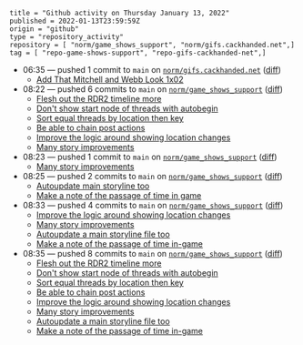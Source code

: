 ```
title = "Github activity on Thursday January 13, 2022"
published = 2022-01-13T23:59:59Z
origin = "github"
type = "repository_activity"
repository = [ "norm/game_shows_support", "norm/gifs.cackhanded.net",]
tag = [ "repo-game-shows-support", "repo-gifs-cackhanded-net",]
```

* 06:35 — pushed 1 commit to `main` on [`norm/gifs.cackhanded.net`](https://github.com/norm/gifs.cackhanded.net) ([diff](https://github.com/norm/gifs.cackhanded.net/compare/736e2d656f551859c5d523c5c36a17612a4ba53e..54d2d71d3c6a0de579ee528487fdae2111b7fa69))
  * [Add That Mitchell and Webb Look 1x02](https://github.com/norm/gifs.cackhanded.net/commit/54d2d71d3c6a0de579ee528487fdae2111b7fa69)
* 08:22 — pushed 6 commits to `main` on [`norm/game_shows_support`](https://github.com/norm/game_shows_support) ([diff](https://github.com/norm/game_shows_support/compare/45078d0027133b60ab99fd3e04c287c8678c1b08..8f6f47fa467da74dfdd88739fa4ec100a21fd5ab))
  * [Flesh out the RDR2 timeline more](https://github.com/norm/game_shows_support/commit/41697b04dcd1984195d19586f7583570a90d48de)
  * [Don't show start node of threads with autobegin](https://github.com/norm/game_shows_support/commit/26ed93a25291a14a054868243268da1cd5202265)
  * [Sort equal threads by location then key](https://github.com/norm/game_shows_support/commit/8a05e5981e239053a11733e00f51a3e38b61fda2)
  * [Be able to chain post actions](https://github.com/norm/game_shows_support/commit/00d2231060558f3738362d51a931b43ed691bf7d)
  * [Improve the logic around showing location changes](https://github.com/norm/game_shows_support/commit/9b12688df6b04f85c1235e20e3f8fb378cc3071c)
  * [Many story improvements](https://github.com/norm/game_shows_support/commit/8f6f47fa467da74dfdd88739fa4ec100a21fd5ab)
* 08:23 — pushed 1 commit to `main` on [`norm/game_shows_support`](https://github.com/norm/game_shows_support) ([diff](https://github.com/norm/game_shows_support/compare/8f6f47fa467da74dfdd88739fa4ec100a21fd5ab..074de6d24adf9aad7adabc95d8e56dde56ad4b93))
  * [Many story improvements](https://github.com/norm/game_shows_support/commit/074de6d24adf9aad7adabc95d8e56dde56ad4b93)
* 08:25 — pushed 2 commits to `main` on [`norm/game_shows_support`](https://github.com/norm/game_shows_support) ([diff](https://github.com/norm/game_shows_support/compare/074de6d24adf9aad7adabc95d8e56dde56ad4b93..0ba678d088915b3de39e82319d06a5b507f7ccb2))
  * [Autoupdate main storyline too](https://github.com/norm/game_shows_support/commit/4c17883c5c504b3deb3336d067d96add6d61700d)
  * [Make a note of the passage of time in game](https://github.com/norm/game_shows_support/commit/0ba678d088915b3de39e82319d06a5b507f7ccb2)
* 08:33 — pushed 4 commits to `main` on [`norm/game_shows_support`](https://github.com/norm/game_shows_support) ([diff](https://github.com/norm/game_shows_support/compare/0ba678d088915b3de39e82319d06a5b507f7ccb2..03ab1353b436c6fd2c815c31411f3bce8a2c4ce8))
  * [Improve the logic around showing location changes](https://github.com/norm/game_shows_support/commit/8ee0032f88bbfc44093db0e79752461b6bfeda8e)
  * [Many story improvements](https://github.com/norm/game_shows_support/commit/e203d23aa4d0e7fcbee76d9a64c060196ae5c0e4)
  * [Autoupdate a main storyline file too](https://github.com/norm/game_shows_support/commit/297c848db8b1ea7007608c04b1f2d78c0c7e094c)
  * [Make a note of the passage of time in-game](https://github.com/norm/game_shows_support/commit/03ab1353b436c6fd2c815c31411f3bce8a2c4ce8)
* 08:35 — pushed 8 commits to `main` on [`norm/game_shows_support`](https://github.com/norm/game_shows_support) ([diff](https://github.com/norm/game_shows_support/compare/03ab1353b436c6fd2c815c31411f3bce8a2c4ce8..69cdad4438cfed3ad2e804d3632db3aef5ffc0fc))
  * [Flesh out the RDR2 timeline more](https://github.com/norm/game_shows_support/commit/1d009e1426a8cf7665aa27409c3d097b9dd8bf3c)
  * [Don't show start node of threads with autobegin](https://github.com/norm/game_shows_support/commit/d4f3453b5efb39b5ebfd1c0a92bcdc6bdcdae2ad)
  * [Sort equal threads by location then key](https://github.com/norm/game_shows_support/commit/36a799739c0292710f2a13bf69ded93021172ae5)
  * [Be able to chain post actions](https://github.com/norm/game_shows_support/commit/cd03fe8d05c0a7e8ed423006fce467659874c3ca)
  * [Improve the logic around showing location changes](https://github.com/norm/game_shows_support/commit/e32dc08238e54f6d76442bdc773458fe249ab335)
  * [Many story improvements](https://github.com/norm/game_shows_support/commit/87bbb0eb49ee50aea320e5e84ef122c85c89be45)
  * [Autoupdate a main storyline file too](https://github.com/norm/game_shows_support/commit/31e5541e9218824102491bd9d5b404dab2578570)
  * [Make a note of the passage of time in-game](https://github.com/norm/game_shows_support/commit/69cdad4438cfed3ad2e804d3632db3aef5ffc0fc)
